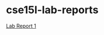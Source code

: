 # cse15l-lab-reports
[Lab Report 1](https://<Andrewphanguyen>.github.io/<cse15l-lab-reports>/lab-report-1-week-2.html) 
